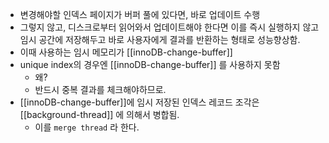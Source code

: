 - 변경해야할 인덱스 페이지가 버퍼 풀에 있다면, 바로 업데이트 수행
- 그렇지 않고, 디스크로부터 읽어와서 업데이트해야 한다면 이를 즉시 실행하지 않고 임시 공간에 저장해두고 바로 사용자에게 결과를 반환하는 형태로 성능향상함.
- 이때 사용하는 임시 메모리가 [[innoDB-change-buffer]] 
- unique index의 경우엔 [[innoDB-change-buffer]] 를 사용하지 못함 
	- 왜? 
	- 반드시 중복 결과를 체크해야하므로.
- [[innoDB-change-buffer]]에 임시 저장된 인덱스 레코드 조각은 [[background-thread]] 에 의해서 병합됨.
	- 이를 `merge thread` 라 한다.
